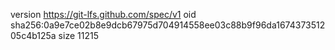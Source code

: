 version https://git-lfs.github.com/spec/v1
oid sha256:0a9e7ce02b8e9dcb67975d704914558ee03c88b9f96da167437351205c4b125a
size 11215
